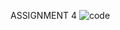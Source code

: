 ASSIGNMENT 4
![code](https://user-images.githubusercontent.com/114662352/202864024-2e25aeec-fc8d-4e42-abbb-ec663d161c35.jpeg)
